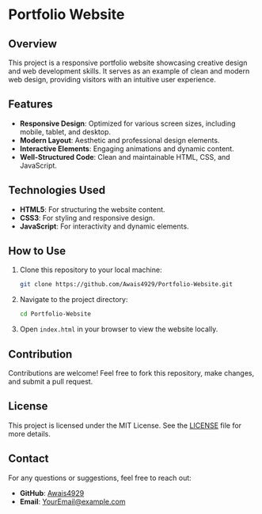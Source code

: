 # Portfolio Website

## Overview
This project is a responsive portfolio website showcasing creative design and web development skills. It serves as an example of clean and modern web design, providing visitors with an intuitive user experience.

## Features
- **Responsive Design**: Optimized for various screen sizes, including mobile, tablet, and desktop.
- **Modern Layout**: Aesthetic and professional design elements.
- **Interactive Elements**: Engaging animations and dynamic content.
- **Well-Structured Code**: Clean and maintainable HTML, CSS, and JavaScript.

## Technologies Used
- **HTML5**: For structuring the website content.
- **CSS3**: For styling and responsive design.
- **JavaScript**: For interactivity and dynamic elements.

## How to Use
1. Clone this repository to your local machine:
   ```bash
   git clone https://github.com/Awais4929/Portfolio-Website.git
   ```
2. Navigate to the project directory:
   ```bash
   cd Portfolio-Website
   ```
3. Open `index.html` in your browser to view the website locally.

## Contribution
Contributions are welcome! Feel free to fork this repository, make changes, and submit a pull request.

## License
This project is licensed under the MIT License. See the [LICENSE](LICENSE) file for more details.

## Contact
For any questions or suggestions, feel free to reach out:
- **GitHub**: [Awais4929](https://github.com/Awais4929)
- **Email**: [YourEmail@example.com](mailto:YourEmail@example.com)
